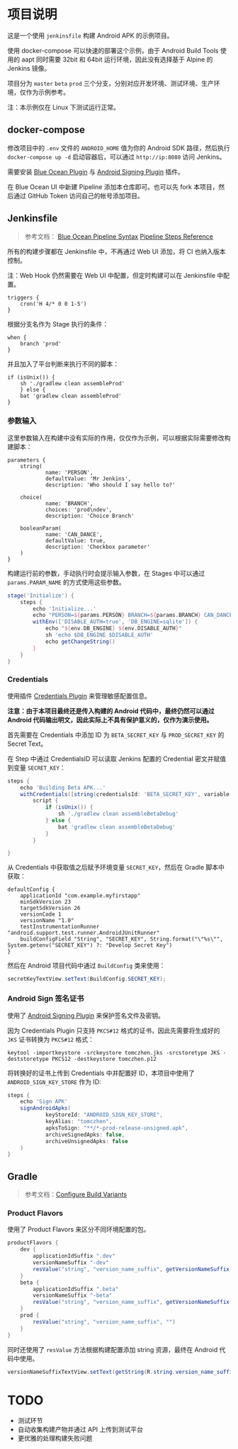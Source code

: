 # 项目说明

这是一个使用 `jenkinsfile` 构建 Android APK 的示例项目。

使用 docker-compose 可以快速的部署这个示例，由于 Android Build Tools 使用的 aapt 同时需要 32bit 和 64bit 运行环境，因此没有选择基于 Alpine 的 Jenkins 镜像。

项目分为 `master` `beta` `prod` 三个分支，分别对应开发环境、测试环境、生产环境，仅作为示例参考。

注：本示例仅在 Linux 下测试运行正常。

## docker-compose

修改项目中的 `.env` 文件的 `ANDROID_HOME` 值为你的 Android SDK 路径，然后执行 `docker-compose up -d` 启动容器后，可以通过 `http://ip:8080` 访问 Jenkins。

需要安装 [Blue Ocean Plugin](https://wiki.jenkins-ci.org/display/JENKINS/Blue+Ocean+Plugin) 与 [Android Signing Plugin](https://wiki.jenkins.io/display/JENKINS/Android+Signing+Plugin) 插件。

在 Blue Ocean UI 中新建 Pipeline 添加本仓库即可。也可以先 fork 本项目，然后通过 GitHub Token 访问自己的帐号添加项目。

## Jenkinsfile

> 参考文档：
> [Blue Ocean ](https://jenkins.io/doc/book/blueocean/)
> [Pipeline Syntax](https://jenkins.io/doc/book/pipeline/syntax/)
> [Pipeline Steps Reference](https://jenkins.io/doc/pipeline/steps/)

所有的构建步骤都在 Jenkinsfile 中，不再通过 Web UI 添加，将 CI 也纳入版本控制。

注：Web Hook 仍然需要在 Web UI 中配置，但定时构建可以在 Jenkinsfile 中配置。

```
triggers {
    cron('H 4/* 0 0 1-5')
}
```

根据分支名作为 Stage 执行的条件：

```
when {
    branch 'prod'
}
```

并且加入了平台判断来执行不同的脚本：

```
if (isUnix()) {
    sh './gradlew clean assembleProd'
    } else {
    bat 'gradlew clean assembleProd'
}
```

### 参数输入

这里参数输入在构建中没有实际的作用，仅仅作为示例，可以根据实际需要修改构建脚本：

```
parameters {
    string(
            name: 'PERSON',
            defaultValue: 'Mr Jenkins',
            description: 'Who should I say hello to?'

    choice(
            name: 'BRANCH',
            choices: 'prod\ndev',
            description: 'Choice Branch'

    booleanParam(
            name: 'CAN_DANCE',
            defaultValue: true,
            description: 'Checkbox parameter'
    )
}
```

构建运行前的参数，手动执行时会提示输入参数，在 Stages 中可以通过 `params.PARAM_NAME` 的方式使用这些参数。

```gradle
stage('Initialize') {
    steps {
        echo 'Initialize...'
        echo "PERSON=${params.PERSON} BRANCH=${params.BRANCH} CAN_DANCE=${params.CAN_
        withEnv(['DISABLE_AUTH=true', 'DB_ENGINE=sqlite']) {
            echo "${env.DB_ENGINE} ${env.DISABLE_AUTH}"
            sh 'echo $DB_ENGINE $DISABLE_AUTH'
            echo getChangeString()
        }
    }
}
```

### Credentials

使用插件 [Credentials Plugin](https://wiki.jenkins.io/display/JENKINS/Credentials+Plugin) 来管理敏感配置信息。

**注意：由于本项目最终还是传入构建的 Android 代码中，最终仍然可以通过 Android 代码输出明文，因此实际上不具有保护意义的，仅作为演示使用。**

首先需要在 Credentials 中添加 ID 为 `BETA_SECRET_KEY` 与 `PROD_SECRET_KEY` 的 Secret Text。

在 Step 中通过 CredentialsID 可以读取 Jenkins 配置的 Credential 密文并赋值到变量 `SECRET_KEY`：

```gradle
steps {
    echo 'Building Beta APK...'
    withCredentials([string(credentialsId: 'BETA_SECRET_KEY', variable: 'SECRET_KEY')]) {
        script {
            if (isUnix()) {
                sh './gradlew clean assembleBetaDebug'
            } else {
                bat 'gradlew clean assembleBetaDebug'
            }
        }

}
```

从 Credentials 中获取值之后赋予环境变量 `SECRET_KEY`，然后在 Gradle 脚本中获取：

```
defaultConfig {
    applicationId "com.example.myfirstapp"
    minSdkVersion 23
    targetSdkVersion 26
    versionCode 1
    versionName "1.0"
    testInstrumentationRunner "android.support.test.runner.AndroidJUnitRunner"
    buildConfigField "String", "SECRET_KEY", String.format("\"%s\"", System.getenv("SECRET_KEY") ?: "Develop Secret Key")
}
```

然后在 Android 项目代码中通过 `BuildConfig` 类来使用：

```java
secretKeyTextView.setText(BuildConfig.SECRET_KEY);
```

### Android Sign 签名证书

使用了 [Android Signing Plugin](https://wiki.jenkins.io/display/JENKINS/Android+Signing+Plugin) 来保护签名文件及密钥。

因为 Credentials Plugin 只支持 `PKCS#12` 格式的证书，因此先需要将生成好的 `JKS` 证书转换为 `PKCS#12` 格式：

```
keytool -importkeystore -srckeystore tomczhen.jks -srcstoretype JKS -deststoretype PKCS12 -destkeystore tomczhen.p12
```

将转换好的证书上传到 Credentials 中并配置好 ID，本项目中使用了 `ANDROID_SIGN_KEY_STORE` 作为 ID:

```gradle
steps {
    echo 'Sign APK'
    signAndroidApks(
            keyStoreId: "ANDROID_SIGN_KEY_STORE",
            keyAlias: "tomczhen",
            apksToSign: "**/*-prod-release-unsigned.apk",
            archiveSignedApks: false,
            archiveUnsignedApks: false
    )
}
```

## Gradle

> 参考文档：[Configure Build Variants](https://developer.android.com/studio/build/build-variants.html)

### Product Flavors

使用了 Product Flavors 来区分不同环境配置的包。

```gradle
productFlavors {
    dev {
        applicationIdSuffix ".dev"
        versionNameSuffix "-dev"
        resValue("string", "version_name_suffix", getVersionNameSuffix())
    }
    beta {
        applicationIdSuffix ".beta"
        versionNameSuffix "-beta"
        resValue("string", "version_name_suffix", getVersionNameSuffix())
    }
    prod {
        resValue("string", "version_name_suffix", "")
    }
}
```

同时还使用了 `resValue` 方法根据构建配置添加 string 资源，最终在 Android 代码中使用。

```java
versionNameSuffixTextView.setText(getString(R.string.version_name_suffix));
```

# TODO

* 测试环节
* 自动收集构建产物并通过 API 上传到测试平台
* 更优雅的处理构建失败问题
